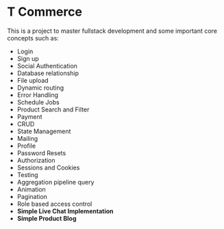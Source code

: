 # T Commerce

This is a project to master fullstack development and some important core concepts such as:

- Login
- Sign up
- Social Authentication
- Database relationship
- File upload
- Dynamic routing
- Error Handling
- Schedule Jobs
- Product Search and Filter
- Payment
- CRUD
- State Management
- Mailing
- Profile
- Password Resets
- Authorization
- Sessions and Cookies
- Testing
- Aggregation pipeline query
- Animation
- Pagination
- Role based access control
- **Simple Live Chat Implementation**
- **Simple Product Blog**
